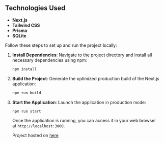 ## Technologies Used

* **Next.js**
* **Tailwind CSS**
* **Prisma**
* **SQLite**

Follow these steps to set up and run the project locally:

1.  **Install Dependencies**:
    Navigate to the project directory and install all necessary dependencies using npm:
    ```bash
    npm install
    ```

2.  **Build the Project**:
    Generate the optimized production build of the Next.js application:
    ```bash
    npm run build
    ```

3.  **Start the Application**:
    Launch the application in production mode:
    ```bash
    npm run start
    ```
    
    Once the application is running, you can access it in your web browser at `http://localhost:3000`. 

    Project hosted on [here](https://probeaufgabe-kdgw.vercel.app/)